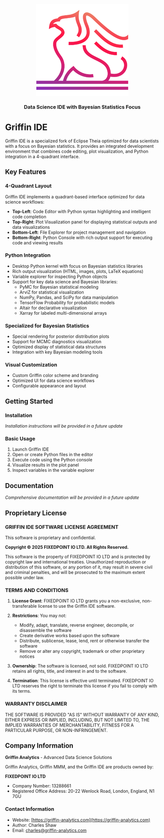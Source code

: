<div id="griffin-logo" align="center">
    <br />
    <img src="logo/griffin-logo.svg" alt="Griffin Logo" width="300"/>
    <h3>Data Science IDE with Bayesian Statistics Focus</h3>
</div>

# Griffin IDE

Griffin IDE is a specialized fork of Eclipse Theia optimized for data scientists with a focus on Bayesian statistics. It provides an integrated development environment that combines code editing, plot visualization, and Python integration in a 4-quadrant interface.

## Key Features

### 4-Quadrant Layout
Griffin IDE implements a quadrant-based interface optimized for data science workflows:

- **Top-Left**: Code Editor with Python syntax highlighting and intelligent code completion
- **Top-Right**: Plot Visualization panel for displaying statistical outputs and data visualizations
- **Bottom-Left**: File Explorer for project management and navigation
- **Bottom-Right**: Python Console with rich output support for executing code and viewing results

### Python Integration
- Desktop Python kernel with focus on Bayesian statistics libraries
- Rich output visualization (HTML, images, plots, LaTeX equations)
- Variable explorer for inspecting Python objects
- Support for key data science and Bayesian libraries:
  - PyMC for Bayesian statistical modeling
  - ArviZ for statistical visualization
  - NumPy, Pandas, and SciPy for data manipulation
  - TensorFlow Probability for probabilistic models
  - Altair for declarative visualization
  - Xarray for labeled multi-dimensional arrays

### Specialized for Bayesian Statistics
- Special rendering for posterior distribution plots
- Support for MCMC diagnostics visualization
- Optimized display of statistical data structures
- Integration with key Bayesian modeling tools

### Visual Customization
- Custom Griffin color scheme and branding
- Optimized UI for data science workflows
- Configurable appearance and layout

## Getting Started

### Installation
*Installation instructions will be provided in a future update*

### Basic Usage
1. Launch Griffin IDE
2. Open or create Python files in the editor
3. Execute code using the Python console
4. Visualize results in the plot panel
5. Inspect variables in the variable explorer

## Documentation
*Comprehensive documentation will be provided in a future update*

## Proprietary License

### GRIFFIN IDE SOFTWARE LICENSE AGREEMENT

This software is proprietary and confidential. 

**Copyright © 2025 FIXEDPOINT IO LTD. All Rights Reserved.**

This software is the property of FIXEDPOINT IO LTD and is protected by copyright law and international treaties. Unauthorized reproduction or distribution of this software, or any portion of it, may result in severe civil and criminal penalties, and will be prosecuted to the maximum extent possible under law.

### TERMS AND CONDITIONS

1. **License Grant**: FIXEDPOINT IO LTD grants you a non-exclusive, non-transferable license to use the Griffin IDE software.

2. **Restrictions**: You may not:
   - Modify, adapt, translate, reverse engineer, decompile, or disassemble the software
   - Create derivative works based upon the software
   - Distribute, sublicense, lease, lend, rent or otherwise transfer the software
   - Remove or alter any copyright, trademark or other proprietary notices

3. **Ownership**: The software is licensed, not sold. FIXEDPOINT IO LTD retains all rights, title, and interest in and to the software.

4. **Termination**: This license is effective until terminated. FIXEDPOINT IO LTD reserves the right to terminate this license if you fail to comply with its terms.

### WARRANTY DISCLAIMER

THE SOFTWARE IS PROVIDED "AS IS" WITHOUT WARRANTY OF ANY KIND, EITHER EXPRESS OR IMPLIED, INCLUDING, BUT NOT LIMITED TO, THE IMPLIED WARRANTIES OF MERCHANTABILITY, FITNESS FOR A PARTICULAR PURPOSE, OR NON-INFRINGEMENT.

## Company Information

**Griffin Analytics** - Advanced Data Science Solutions

Griffin Analytics, Griffin MMM, and the Griffin IDE are products owned by:

**FIXEDPOINT IO LTD**
- Company Number: 13288661
- Registered Office Address: 20-22 Wenlock Road, London, England, N1 7GU

### Contact Information
- Website: [https://griffin-analytics.com](https://griffin-analytics.com)
- Author: Charles Shaw
- Email: [charles@griffin-analytics.com](mailto:charles@griffin-analytics.com)

